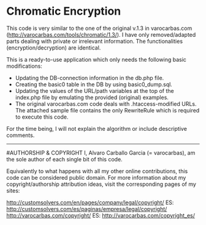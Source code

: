 # Chromatic Encryption

This code is very similar to the one of the original v.1.3 in varocarbas.com (http://varocarbas.com/tools/chromatic/1.3/). I have only 
removed/adapted parts dealing with private or irrelevant information. The functionalities (encryption/decryption) are identical. 

This is a ready-to-use application which only needs the following basic modifications:
- Updating the DB-connection information in the db.php file.
- Creating the basic0 table in the DB by using basic0_dump.sql.
- Updating the values of the URL/path variables at the top of the index.php file by emulating the provided (original) examples.
- The original varocarbas.com code deals with .htaccess-modified URLs. The attached sample file contains the only RewriteRule which is required to execute this code.

For the time being, I will not explain the algorithm or include descriptive comments.

--- 

#AUTHORSHIP & COPYRIGHT
I, Alvaro Carballo Garcia (= varocarbas), am the sole author of each single bit of this code.

Equivalently to what happens with all my other online contributions, this code can be considered public domain. For more information about my copyright/authorship attribution ideas, visit the corresponding pages of my sites:

http://customsolvers.com/en/pages/company/legal/copyright/
ES: http://customsolvers.com/es/paginas/empresa/legal/copyright/
http://varocarbas.com/copyright/
ES: http://varocarbas.com/copyright_es/
